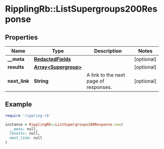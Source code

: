 # RipplingRb::ListSupergroups200Response

## Properties

| Name | Type | Description | Notes |
| ---- | ---- | ----------- | ----- |
| **__meta** | [**RedactedFields**](RedactedFields.md) |  | [optional] |
| **results** | [**Array&lt;Supergroup&gt;**](Supergroup.md) |  | [optional] |
| **next_link** | **String** | A link to the next page of responses. | [optional] |

## Example

```ruby
require 'rippling-rb'

instance = RipplingRb::ListSupergroups200Response.new(
  __meta: null,
  results: null,
  next_link: null
)
```

